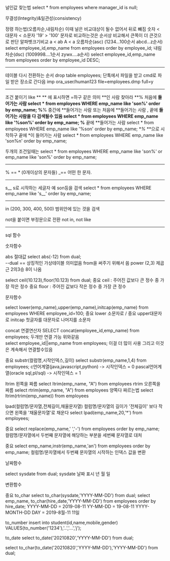 널인값 찾는법
select * from employees where manager_id is null;

무결성(Integrity)&일관성(consistency)

정령 하는법(오름차순,내림차순) 
이때 널은 비교대상이 될수 없어서 뒤로 뺴짐
숫자 < 대문자 < 소문자
'19' > '100' 문자로 비교하는것은 순서상 비교해서 큰쪽이 더 큰것으로 판단
알파벳크기비교
a < ab 
A < a
오름차순(asc) (1234...100순서 abcd...z순서)
select employee_id,emp_name from employees order by employee_id;
내림차순(dsc) (1009998....1순서 zywx....a순서)
select employee_id,emp_name from employees order by employee_id DESC;


-------------------------------------------
테이블 다시 전환하는 순서
drop table employees; 
단톡에서 파일을 받고
cmd로 파일 받은 장소로 간다음
imp ora_user/human123 file=employees.dmp full=y

--------------------------------------------------
조건 붙이기
like **
** 에 표시하면 =하구 같은 의미 **인 사람 찾아라
**% 처음에 **들어가는 사람
select * from employees WHERE emp_name like 'son%' order by emp_name;
%**% 중간에 **들어가는 사람 또는 처음에 **들어가는 사람 , 끝에 **들어가는 사람을 다 검색될수 있음
select * from employees WHERE emp_name like '%son%' order by emp_name;
%** 끝에 **들어가는 사람
select * from employees WHERE emp_name like '%son' order by emp_name;
**%* **으로 시작하구 끝에 *이 들어가는 사람
select * from employees WHERE emp_name like 'son%n' order by emp_name;

두개의 조건일때는 
select * from employees WHERE emp_name like 'son%' or emp_name like 'son%' order by emp_name;

-----------------------------------------------------------
% == * (0개이상의 문자들)
_== 어떤 한 문자.

-------------------------------------------------------
s__ s로 시작하는 세글자 예 son등을 검색
select * from employees WHERE emp_name like 's__' order by emp_name;

----------------------------------------------------------
in (200, 300, 400, 500) 범위안에 있는 것을 검색 

not을 붙이면 부정문으로 전환
not in, not like

--------------------------------------------------
sql 함수

숫자함수

abs 절대값
select abs(-12) from dual;   
--dual == 상징적인 가상테이블 의미없음 from을 써주기 위해서 씀
power (2,3) 제곱근 2의3승 8이 나옴

select ceil(10.123),floor(10.123) from dual;
중요 ceil : 주어진 값보다 큰 정수 중 가장 작은 정수
중요 floor : 주어진 값보다 작은 정수 중 가장 큰 정수


문자함수

select lower(emp_name),upper(emp_name),initcap(emp_name) from employees WHERE employee_id=100;
중요 lower 소문자로 / 중요 upper대문자로 initcap 첫글자를 대문자로 나머지를 소문자

concat 연결연산자
SELECT concat(employee_id,emp_name) from employees; 두개만 연결 가능
위와같음  
select employee_id||emp_name from employees; 이걸 더 많이 사용 그리고 이것은 계속해서 연결할수있음

중요
substr(컬럼명,시작인덱스,길이)
select substr(emp_name,1,4) from employees;
c언어계열(java,javascript,python) -> 시작인덱스 = 0
pascal언어계열(oracle sql,pl/sql) -> 시작인덱스 = 1


ltrim 왼쪽을 짜름
select ltrim(emp_name, "A") from employees
rtrim 오른쪽을 짜름
select rtrim(emp_name, "A") from employees
양쪽다 짜르는법
select ltrim(rtrim(emp_name)) from employees


lpad(컬럼명/문자열,전체길이,채울문자열) 
컬럼명/문자열의 길이가 '전체길이' 보다 작으면 왼쪽을 '채울문자열'로 채운다
select lpad(emp_name,20,'*') from employees;

중요
select replace(emp_name,' ','-') from employees order by emp_name;
컬럼명/문자열에서 두번쨰 문자열에 해당하는 부분을 세번쨰 문자열로 대처

중요
select emp_name,instr(emp_name,'an') from employees order by emp_name;
컬럼명/문자열에서 두번쨰 문자열의 시작하는 인덱스 값을 변환


날짜함수

select sysdate from dual;
sysdate 날짜 표시 년 월 일

변환함수

중요 to_char
select to_char(sysdate,'YYYY-MM-DD') from dual;
select emp_name, to_char(hire_date,'YYYY-MM-DD') from employees order by hire_date;
YYYY-MM-DD = 2019-08-11  YY-MM-DD = 19-08-11 YYYY-MONTH-DD DAY = 2019-8월-11 11일

to_number
insert into student(id,name,mobile,gender) VALUES(to_number('1234'),'..','...','j');

to_date
select to_date('20210820','YYYY-MM-DD') from dual;

select to_char(to_date('20210820','YYYY-MM-DD'),'YYYY-MM-DD') from dual;